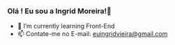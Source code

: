 ### Olá ! Eu sou a Ingrid Moreira!🤙

- 🌱 I’m currently learning  Front-End
- 📫 Contate-me no E-mail: euingridvieira@gmail.com
